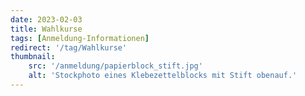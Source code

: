 ```yaml
---
date: 2023-02-03
title: Wahlkurse
tags: [Anmeldung-Informationen]
redirect: '/tag/Wahlkurse'
thumbnail: 
    src: '/anmeldung/papierblock_stift.jpg'
    alt: 'Stockphoto eines Klebezettelblocks mit Stift obenauf.'
---
```


